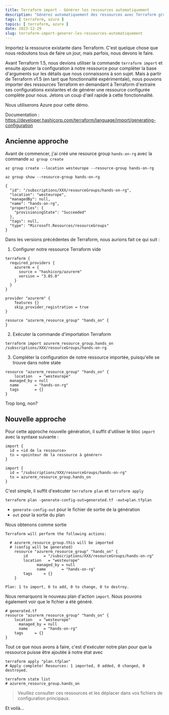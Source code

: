 ```yaml
---
title: Terraform import - Générer les ressources automatiquement
description: "Générez automatiquement des ressources avec Terraform grâce à Terraform import"
tags: [ terraform, azure ]
topics: [ terraform, azure ]
date: 2023-12-29
slug: terraform-import-generer-les-ressources-automatiquement
---
```


Importez la ressource existante dans Terraform. C'est quelque chose que nous redoutons tous de faire un jour, mais parfois, nous devons le faire.

Avant Terraform 1.5, nous devions utiliser la commande `terraform import` et ensuite ajouter la configuration à notre ressource pour compléter la base d'arguments sur les détails que nous connaissons à son sujet. Mais à partir de Terraform v1.5 (en tant que fonctionnalité expérimentale), nous pouvons importer des ressources Terraform en demandant à Terraform d'extraire ses configurations existantes et de générer une ressource configurée complète pour nous. Jetons un coup d'œil rapide à cette fonctionnalité.

Nous utiliserons Azure pour cette démo.

Documentation : https://developer.hashicorp.com/terraform/language/import/generating-configuration

## Ancienne approche
Avant de commencer, j'ai créé une resource group `hands-on-rg` avec la commande `az group create`
```shell
az group create --location westeurope --resource-group hands-on-rg
```

```shell
az group show --resource-group hands-on-rg

{
  "id": "/subscriptions/XXX/resourceGroups/hands-on-rg",
  "location": "westeurope",
  "managedBy": null,
  "name": "hands-on-rg",
  "properties": {
    "provisioningState": "Succeeded"
  },
  "tags": null,
  "type": "Microsoft.Resources/resourceGroups"
}
```

Dans les versions précédentes de Terraform, nous aurions fait ce qui suit :

1. Configurer notre ressource Terraform vide

```shell
terraform {
  required_providers {
    azurerm = {
      source = "hashicorp/azurerm"
      version = "3.85.0"
    }
  }
}

provider "azurerm" {
    features {}
    skip_provider_registration = true
}

resource "azurerm_resource_group" "hands_on" {
}
```

2. Exécuter la commande d'importation Terraform

```shell
terraform import azurerm_resource_group.hands_on /subscriptions/XXX/resourceGroups/hands-on-rg
```

3. Compléter la configuration de notre ressource importée, puisqu'elle se trouve dans notre state

```shell
resource "azurerm_resource_group" "hands_on" {
	location   = "westeurope"
  managed_by = null
  name       = "hands-on-rg"
  tags       = {}
}
```

Trop long, non?

## Nouvelle approche

Pour cette approche nouvelle génération, il suffit d'utiliser le bloc `import` avec la syntaxe suivante :

```shell
import {
  id = <id de la ressource>
  to = <pointeur de la ressource à générer>
}
```

```shell
import {
  id = "/subscriptions/XXX/resourceGroups/hands-on-rg"
  to = azurerm_resource_group.hands_on
}
```

C'est simple, il suffit d'exécuter `terraform plan` et `terraform apply`

```shell
terraform plan -generate-config-out=generated.tf -out=plan.tfplan
```

- `generate-config-out` pour le fichier de sortie de la génération
- `out` pour la sortie du plan

Nous obtenons comme sortie

```shell
Terraform will perform the following actions:

  # azurerm_resource_group.this will be imported
  # (config will be generated)
    resource "azurerm_resource_group" "hands_on" {
        id       = "/subscriptions/XXX/resourceGroups/hands-on-rg"
       	location   = "westeurope"
			  managed_by = null
			  name       = "hands-on-rg"
        tags     = {}
    }

Plan: 1 to import, 0 to add, 0 to change, 0 to destroy.
```

Nous remarquons le nouveau plan d'action `import`. Nous pouvons également voir que le fichier a été généré.

```shell
# generated.tf
resource "azurerm_resource_group" "hands_on" {
   	location   = "westeurope"
	  managed_by = null
	  name       = "hands-on-rg"
    tags     = {}
}
```

Tout ce que nous avons à faire, c'est d'exécuter notre plan pour que la ressource puisse être ajoutée à notre état avec

```shell
terraform apply "plan.tfplan"
# Apply complete! Resources: 1 imported, 0 added, 0 changed, 0 destroyed.

terraform state list
# azurerm_resource_group.hands_on
```

> Veuillez consulter ces ressources et les déplacer dans vos fichiers de configuration principaux.

Et voilà...
